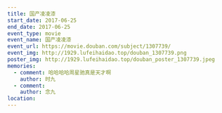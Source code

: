 ```yaml
---
title: 国产凌凌漆
start_date: 2017-06-25
end_date: 2017-06-25
event_type: movie
event_name: 国产凌凌漆
event_url: https://movie.douban.com/subject/1307739/
event_img: http://1929.lufeihaidao.top/douban_1307739.png
poster_img: http://1929.lufeihaidao.top/douban_poster_1307739.jpeg
memories:
  - comment: 哈哈哈哈周星驰真是天才啊
    author: 时九
  - comment: 
    author: 念九
location: 
---
```

